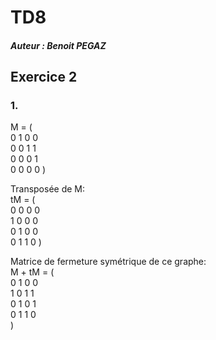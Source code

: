 # TD8
##### Auteur : Benoit PEGAZ

## Exercice 2
### 1. 
M = (  
0 1 0 0  
0 0 1 1  
0 0 0 1  
0 0 0 0 )

Transposée de M:  
tM = (  
0 0 0 0  
1 0 0 0  
0 1 0 0  
0 1 1 0
)  

Matrice de fermeture symétrique de ce graphe:  
M + tM = (  
0 1 0 0  
1 0 1 1  
0 1 0 1  
0 1 1 0  
)


